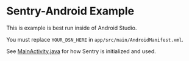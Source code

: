 # Sentry-Android Example

This is example is best run inside of Android Studio.

You must replace `YOUR_DSN_HERE` in `app/src/main/AndroidManifest.xml`.

See [MainActivity.java](https://github.com/getsentry/sentry-java-examples/blob/master/sentry-android-example/app/src/main/java/com/getsentry/sentry_android_example/MainActivity.java)
for how Sentry is initialized and used.
